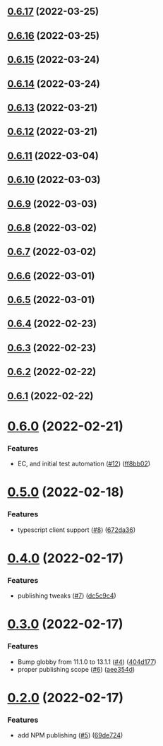 ## [0.6.17](https://github.com/openziti/libcrypto.js/compare/v0.6.16...v0.6.17) (2022-03-25)



## [0.6.16](https://github.com/openziti/libcrypto.js/compare/v0.6.15...v0.6.16) (2022-03-25)



## [0.6.15](https://github.com/openziti/libcrypto.js/compare/v0.6.14...v0.6.15) (2022-03-24)



## [0.6.14](https://github.com/openziti/libcrypto.js/compare/v0.6.13...v0.6.14) (2022-03-24)



## [0.6.13](https://github.com/openziti/libcrypto.js/compare/v0.6.12...v0.6.13) (2022-03-21)



## [0.6.12](https://github.com/openziti/libcrypto.js/compare/v0.6.11...v0.6.12) (2022-03-21)



## [0.6.11](https://github.com/openziti/libcrypto.js/compare/v0.6.10...v0.6.11) (2022-03-04)



## [0.6.10](https://github.com/openziti/libcrypto.js/compare/v0.6.9...v0.6.10) (2022-03-03)



## [0.6.9](https://github.com/openziti/libcrypto.js/compare/v0.6.8...v0.6.9) (2022-03-03)



## [0.6.8](https://github.com/openziti/libcrypto.js/compare/v0.6.7...v0.6.8) (2022-03-02)



## [0.6.7](https://github.com/openziti/libcrypto.js/compare/v0.6.6...v0.6.7) (2022-03-02)



## [0.6.6](https://github.com/openziti/libcrypto.js/compare/v0.6.5...v0.6.6) (2022-03-01)



## [0.6.5](https://github.com/openziti/libcrypto.js/compare/v0.6.4...v0.6.5) (2022-03-01)



## [0.6.4](https://github.com/openziti/libcrypto.js/compare/v0.6.3...v0.6.4) (2022-02-23)



## [0.6.3](https://github.com/openziti/libcrypto.js/compare/v0.6.2...v0.6.3) (2022-02-23)



## [0.6.2](https://github.com/openziti/libcrypto.js/compare/v0.6.1...v0.6.2) (2022-02-22)



## [0.6.1](https://github.com/openziti/libcrypto.js/compare/v0.6.0...v0.6.1) (2022-02-22)



# [0.6.0](https://github.com/openziti/libcrypto.js/compare/v0.5.0...v0.6.0) (2022-02-21)


### Features

* EC, and initial test automation ([#12](https://github.com/openziti/libcrypto.js/issues/12)) ([ff8bb02](https://github.com/openziti/libcrypto.js/commit/ff8bb0209207330dcae10d9c0f56c918b5ba9b6e))



# [0.5.0](https://github.com/openziti/libcrypto.js/compare/v0.4.0...v0.5.0) (2022-02-18)


### Features

* typescript client support ([#8](https://github.com/openziti/libcrypto.js/issues/8)) ([672da36](https://github.com/openziti/libcrypto.js/commit/672da36657625ac1ebebed216478d36e0e17745b))



# [0.4.0](https://github.com/openziti/libcrypto.js/compare/v0.3.0...v0.4.0) (2022-02-17)


### Features

* publishing tweaks ([#7](https://github.com/openziti/libcrypto.js/issues/7)) ([dc5c9c4](https://github.com/openziti/libcrypto.js/commit/dc5c9c42486e9611b78972f73624fa92b06d7310))



# [0.3.0](https://github.com/openziti/libcrypto.js/compare/v0.2.0...v0.3.0) (2022-02-17)


### Features

* Bump globby from 11.1.0 to 13.1.1 ([#4](https://github.com/openziti/libcrypto.js/issues/4)) ([404d177](https://github.com/openziti/libcrypto.js/commit/404d17705582c6eaa0502949b9a3d44f2bf789c8))
* proper publishing scope ([#6](https://github.com/openziti/libcrypto.js/issues/6)) ([aee354d](https://github.com/openziti/libcrypto.js/commit/aee354d9a16fe4ff3d399db9b38caee368aa4ca6))



# [0.2.0](https://github.com/openziti/libcrypto.js/compare/69de72417ee85299cf2e5d4e19eb1f97f0dd95f3...v0.2.0) (2022-02-17)


### Features

* add NPM publishing ([#5](https://github.com/openziti/libcrypto.js/issues/5)) ([69de724](https://github.com/openziti/libcrypto.js/commit/69de72417ee85299cf2e5d4e19eb1f97f0dd95f3))



